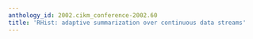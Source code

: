 ```yaml
---
anthology_id: 2002.cikm_conference-2002.60
title: 'RHist: adaptive summarization over continuous data streams'
---
```

